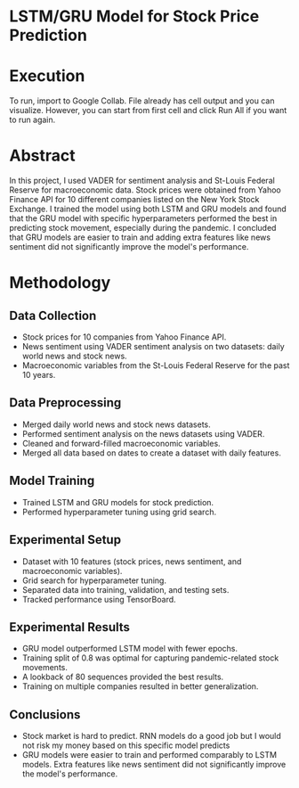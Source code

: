 # LSTM/GRU Model for Stock Price Prediction

# Execution
To run, import to Google Collab. File already has cell output and you can visualize. However, you can start from first cell and click Run All if you want to run again.

# Abstract

In this project, I used VADER for sentiment analysis and St-Louis Federal Reserve for macroeconomic data. Stock prices were obtained from Yahoo Finance API for 10 different companies listed on the New York Stock Exchange. I trained the model using both LSTM and GRU models and found that the GRU model with specific hyperparameters performed the best in predicting stock movement, especially during the pandemic. I concluded that GRU models are easier to train and adding extra features like news sentiment did not significantly improve the model's performance.

# Methodology

## Data Collection
- Stock prices for 10 companies from Yahoo Finance API.
- News sentiment using VADER sentiment analysis on two datasets: daily world news and stock news.
- Macroeconomic variables from the St-Louis Federal Reserve for the past 10 years.
## Data Preprocessing
- Merged daily world news and stock news datasets.
- Performed sentiment analysis on the news datasets using VADER.
- Cleaned and forward-filled macroeconomic variables.
- Merged all data based on dates to create a dataset with daily features.
## Model Training
- Trained LSTM and GRU models for stock prediction.
- Performed hyperparameter tuning using grid search.
## Experimental Setup
- Dataset with 10 features (stock prices, news sentiment, and macroeconomic variables).
- Grid search for hyperparameter tuning.
- Separated data into training, validation, and testing sets.
- Tracked performance using TensorBoard.
## Experimental Results
- GRU model outperformed LSTM model with fewer epochs.
- Training split of 0.8 was optimal for capturing pandemic-related stock movements.
- A lookback of 80 sequences provided the best results.
- Training on multiple companies resulted in better generalization.
## Conclusions
- Stock market is hard to predict. RNN models do a good job but I would not risk my money based on this specific model predicts
- GRU models were easier to train and performed comparably to LSTM models. Extra features like news sentiment did not significantly improve the model's performance.
